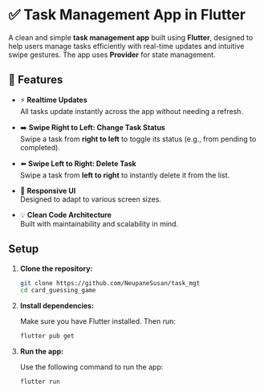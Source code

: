 # ✅ Task Management App in Flutter

A clean and simple **task management app** built using **Flutter**, designed to help users manage tasks efficiently with real-time updates and intuitive swipe gestures. The app uses **Provider** for state management.

## 🧩 Features

- ⚡ **Realtime Updates**  
  All tasks update instantly across the app without needing a refresh.

- ➡️ **Swipe Right to Left: Change Task Status**  
  Swipe a task from **right to left** to toggle its status (e.g., from pending to completed).

- ⬅️ **Swipe Left to Right: Delete Task**  
  Swipe a task from **left to right** to instantly delete it from the list.

- 📱 **Responsive UI**  
  Designed to adapt to various screen sizes.

- 💡 **Clean Code Architecture**  
  Built with maintainability and scalability in mind.

 ## Setup

1. **Clone the repository:**

    ```bash
    git clone https://github.com/NeupaneSusan/task_mgt
    cd card_guessing_game
    ```

2. **Install dependencies:**

    Make sure you have Flutter installed. Then run:

    ```bash
    flutter pub get
    ```

3. **Run the app:**

    Use the following command to run the app:

    ```bash
    flutter run
    ```
